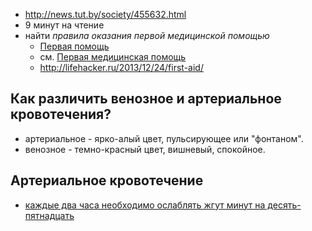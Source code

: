 * http://news.tut.by/society/455632.html
* 9 минут на чтение
* найти _правила оказания первой медицинской помощью_
  * [Первая помощь](https://ru.wikipedia.org/wiki/%D0%9F%D0%B5%D1%80%D0%B2%D0%B0%D1%8F_%D0%BF%D0%BE%D0%BC%D0%BE%D1%89%D1%8C)
  * см. [Первая медицинская помощь](https://ru.wikipedia.org/wiki/%D0%9F%D0%B5%D1%80%D0%B2%D0%B0%D1%8F_%D0%BC%D0%B5%D0%B4%D0%B8%D1%86%D0%B8%D0%BD%D1%81%D0%BA%D0%B0%D1%8F_%D0%BF%D0%BE%D0%BC%D0%BE%D1%89%D1%8C)
  * http://lifehacker.ru/2013/12/24/first-aid/

## Как различить венозное и артериальное кровотечения?

* артериальное - ярко-алый цвет, пульсирующее или "фонтаном".
* венозное - темно-красный цвет, вишневый, спокойное.

## Артериальное кровотечение

* [каждые два часа необходимо ослаблять жгут минут на десять-пятнадцать][first-aid-art]
 
[first-aid-art]: http://inmedo.ru/first-aid/2013/02/01/kak-razlichit-arterialnoe-i-venoznoe-krovotechenie.html
